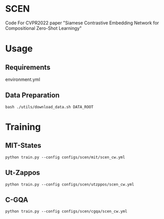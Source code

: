 # SCEN
Code For CVPR2022 paper "Siamese Contrastive Embedding Network for Compositional Zero-Shot Learningy"

# Usage
## **Requirements**<br>
environment.yml

## **Data Preparation**
```bash ./utils/download_data.sh DATA_ROOT```

# Training
## **MIT-States**
```python train.py --config configs/scen/mit/scen_cw.yml```<br>

## **Ut-Zappos**
```python train.py --config configs/scen/utzppos/scen_cw.yml```<br>

## **C-GQA**
```python train.py --config configs/scen/cgqa/scen_cw.yml```<br>
